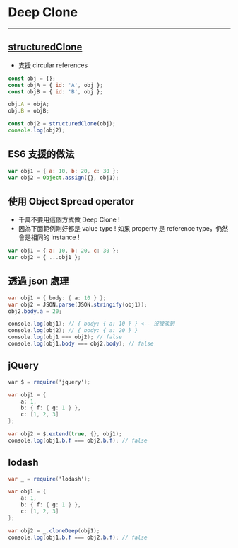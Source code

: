 # Deep Clone

---

## [structuredClone](https://developer.mozilla.org/en-US/docs/Web/API/structuredClone)

-   支援 circular references

```js
const obj = {};
const objA = { id: 'A', obj };
const objB = { id: 'B', obj };

obj.A = objA;
obj.B = objB;

const obj2 = structuredClone(obj);
console.log(obj2);
```

## ES6 支援的做法

```js
var obj1 = { a: 10, b: 20, c: 30 };
var obj2 = Object.assign({}, obj1);
```

## 使用 Object Spread operator

-   千萬不要用這個方式做 Deep Clone !
-   因為下面範例剛好都是 value type ! 如果 property 是 reference type，仍然會是相同的 instance !

```js
var obj1 = { a: 10, b: 20, c: 30 };
var obj2 = { ...obj1 };
```

## 透過 json 處理

```csharp
var obj1 = { body: { a: 10 } };
var obj2 = JSON.parse(JSON.stringify(obj1));
obj2.body.a = 20;

console.log(obj1); // { body: { a: 10 } } <-- 沒被改到
console.log(obj2); // { body: { a: 20 } }
console.log(obj1 === obj2); // false
console.log(obj1.body === obj2.body); // false
```

## jQuery

```csharp
var $ = require('jquery');

var obj1 = {
    a: 1,
    b: { f: { g: 1 } },
    c: [1, 2, 3]
};

var obj2 = $.extend(true, {}, obj1);
console.log(obj1.b.f === obj2.b.f); // false
```

## lodash

```csharp
var _ = require('lodash');

var obj1 = {
    a: 1,
    b: { f: { g: 1 } },
    c: [1, 2, 3]
};

var obj2 = _.cloneDeep(obj1);
console.log(obj1.b.f === obj2.b.f); // false
```
